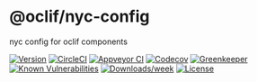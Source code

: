 @oclif/nyc-config
==================

nyc config for oclif components

[![Version](https://img.shields.io/npm/v/@oclif/nyc-config.svg)](https://npmjs.org/package/@oclif/nyc-config)
[![CircleCI](https://circleci.com/gh/oclif/nyc-config/tree/master.svg?style=svg)](https://circleci.com/gh/oclif/nyc-config/tree/master)
[![Appveyor CI](https://ci.appveyor.com/api/projects/status/github/oclif/nyc-config?branch=master&svg=true)](https://ci.appveyor.com/project/heroku/nyc-config/branch/master)
[![Codecov](https://codecov.io/gh/oclif/nyc-config/branch/master/graph/badge.svg)](https://codecov.io/gh/oclif/nyc-config)
[![Greenkeeper](https://badges.greenkeeper.io/oclif/nyc-config.svg)](https://greenkeeper.io/)
[![Known Vulnerabilities](https://snyk.io/test/npm/@oclif/nyc-config/badge.svg)](https://snyk.io/test/npm/@oclif/nyc-config)
[![Downloads/week](https://img.shields.io/npm/dw/@oclif/nyc-config.svg)](https://npmjs.org/package/@oclif/nyc-config)
[![License](https://img.shields.io/npm/l/@oclif/nyc-config.svg)](https://github.com/oclif/nyc-config/blob/master/package.json)
